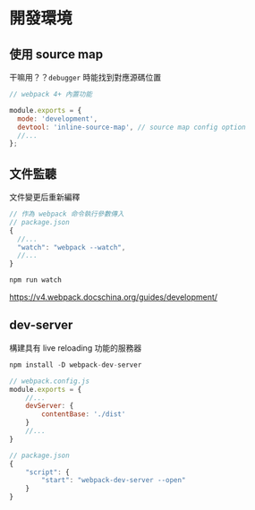 # 開發環境

## 使用 source map

干嘛用？？`debugger` 時能找到對應源碼位置

```js
// webpack 4+ 內置功能

module.exports = {
  mode: 'development',
  devtool: 'inline-source-map', // source map config option
  //...
};
```

## 文件監聽

文件變更后重新編釋

```js
// 作為 webpack 命令執行參數傳入
// package.json
{
  //...
  "watch": "webpack --watch",
  //...
}

npm run watch
```

https://v4.webpack.docschina.org/guides/development/

## dev-server  

構建具有 live reloading 功能的服務器

```js
npm install -D webpack-dev-server

// webpack.config.js
module.exports = {
	//...
	devServer: {
		contentBase: './dist'
	}
	//...
}

// package.json
{
	"script": {
		"start": "webpack-dev-server --open"
	}
}

```